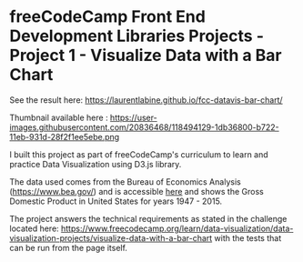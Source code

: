 # freeCodeCamp Front End Development Libraries Projects - Project 1 - Visualize Data with a Bar Chart

See the result here: https://laurentlabine.github.io/fcc-datavis-bar-chart/

Thumbnail available here : https://user-images.githubusercontent.com/20836468/118494129-1db36800-b722-11eb-931d-28f2f1ee5ebe.png

I built this project as part of freeCodeCamp's curriculum to learn and practice Data Visualization using D3.js library.

The data used comes from the Bureau of Economics Analysis (https://www.bea.gov/) and is accessible [here](http://www.bea.gov/national/pdf/nipaguid.pdf) and shows the Gross Domestic Product in United States for years 1947 - 2015.

The project answers the technical requirements as stated in the challenge located here: https://www.freecodecamp.org/learn/data-visualization/data-visualization-projects/visualize-data-with-a-bar-chart with the tests that can be run from the page itself.
